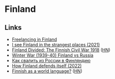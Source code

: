 # Finland

## Links

- [Freelancing in Finland](https://github.com/sam-hosseini/freelancing-in-finland)
- [I see Finland in the strangest places (2021)](https://razib.substack.com/p/i-see-finland-in-the-strangest-places)
- [Finland Divided: The Finnish Civil War 1918](https://finlanddivided.wordpress.com/) ([HN](https://news.ycombinator.com/item?id=29183271))
- [Winter War (1939-40) Finland vs Russia](https://twitter.com/jmkorhonen/status/1498989078649389059)
- [Как свалить из России в Финляндию](https://twitter.com/wyslmwinlyab/status/1496197041160175618)
- [How Finland defends itself (2022)](https://twitter.com/jmkorhonen/status/1504407222775914499)
- [Finnish as a world language?](https://www.hagen-schmidt.de/suomi/worldlanguage.html) ([HN](https://news.ycombinator.com/item?id=32610292))
